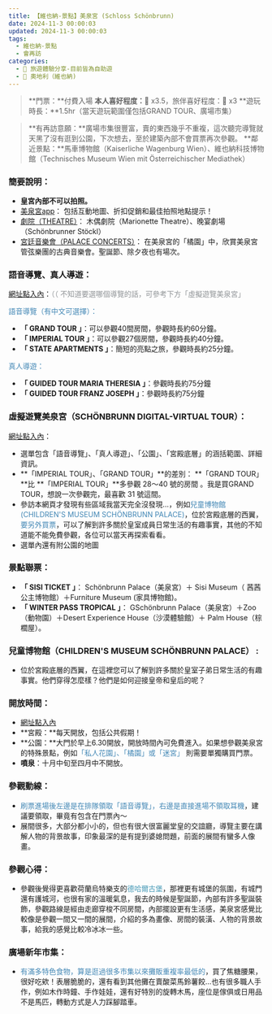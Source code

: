 ```yaml
---
title: 【維也納-景點】美泉宮 (Schloss Schönbrunn) 
date: 2024-11-3 00:00:03
updated: 2024-11-3 00:00:03
tags: 
  - 維也納-景點
  - 會再訪
categories: 
  - 🌴 旅遊體驗分享-目前皆為自助遊
  - 🥥 奧地利（維也納) 
---
```

> **門票：**付費入場
> **本人喜好程度：**🌝 x3.5，旅伴喜好程度：🌝 x3
> **遊玩時長：**1.5hr（當天遊玩範圍僅包括GRAND TOUR、廣場市集）
<!-- more -->
> **有再訪意願：**廣場市集很豐富，賣的東西幾乎不重複，這次聽完導覽就天黑了沒有逛到公園，下次想去，至於建築內部不會買票再次參觀。
> **鄰近景點：**馬車博物館（Kaiserliche Wagenburg Wien）、維也納科技博物館（Technisches Museum Wien mit Österreichischer Mediathek）

### 簡要說明：
+ **皇宮內部不可以拍照。**
+ [美泉宮app](https://www.schoenbrunn.at/en/visitor-information/schoenbrunn-app)：
包括互動地圖、折扣促銷和最佳拍照地點提示！
+ [劇院（THEATRE）](https://www.schoenbrunn.at/en/events/theater)：
木偶劇院（Marionette Theatre）、晚宴劇場（Schönbrunner Stöckl）
+ [宮廷音樂會（PALACE CONCERTS）](https://www.palaceconcertsvienna.com/de/konzerte-packages/konzert)：
在美泉宮的「橘園」中，欣賞美泉宮管弦樂團的古典音樂會。聖誕節、除夕夜也有場次。
 

### 語音導覽、真人導遊：
[網址點入內](https://www.schoenbrunn.at/en/tickets-and-prices/all-tickets-tours)：<font color=#909497>（（ 不知道要選哪個導覽的話，可參考下方「虛擬遊覽美泉宮」</font>

<font color=#4287B5>語音導覽（有中文可選擇）：</font>
+ **「 GRAND TOUR 」**：可以參觀40間房間，參觀時長約60分鐘。
+ **「 IMPERIAL TOUR 」**：可以參觀27個房間，參觀時長約40分鐘。
+ **「 STATE APARTMENTS 」**：簡短的亮點之旅，參觀時長約25分鐘。

<font color=#4287B5>真人導遊：</font>
+ **「 GUIDED TOUR MARIA THERESIA 」**：參觀時長約75分鐘
+ **「 GUIDED TOUR FRANZ JOSEPH 」**：參觀時長約75分鐘

### 虛擬遊覽美泉宮（SCHÖNBRUNN DIGITAL-VIRTUAL TOUR）：
[網址點入內](https://www.schoenbrunn.at/en/about-schoenbrunn/the-palace/tour-of-the-palace)：
+ 選單包含「語音導覽」、「真人導遊」、「公園」、「宮殿底層」的涵括範圍、詳細資訊。
+ **「IMPERIAL TOUR」、「GRAND TOUR」**的差別：
**「GRAND TOUR」**比 **「IMPERIAL TOUR」**多參觀 28～40 號的房間 。我是買GRAND TOUR，想說一次參觀完，最喜歡 31 號這間。
+ 參訪本網頁才發現有些區域我當天完全沒發現…，例如<font color=#4287B5>兒童博物館(CHILDREN'S MUSEUM SCHÖNBRUNN PALACE)</font>，位於宮殿底層的西翼，<font color=#4287B5>要另外買票</font>，可以了解到許多關於皇室成員日常生活的有趣事實，其他的不知道能不能免費參觀，各位可以當天再探索看看。
+ 選單內還有附公園的地圖


### 景點聯票：
+ **「 SISI TICKET 」**：
Schönbrunn Palace（美泉宮）＋ Sisi Museum（ 茜茜公主博物館）＋Furniture Museum (家具博物館)。
+ **「 WINTER PASS TROPICAL 」**：
GSchönbrunn Palace（美泉宮）＋Zoo（動物園）＋Desert Experience House（沙漠體驗館）＋ Palm House（棕櫚屋）。

### 兒童博物館（CHILDREN'S MUSEUM SCHÖNBRUNN PALACE） :
+ 位於宮殿底層的西翼，在這裡您可以了解到許多關於皇室子弟日常生活的有趣事實。他們穿得怎麼樣？他們是如何迎接皇帝和皇后的呢？

### 開放時間：
+ [網址點入內](https://www.schoenbrunn.at/en/visitor-information/opening-times)
+ **宮殿：**每天開放，包括公共假期！
+ **公園：**大門於早上6.30開放，開放時間內可免費進入。如果想參觀美泉宮的特殊景點，例如<font color=#4287B5>「私人花園」、「橘園」或「迷宮」</font> 則需要單獨購買門票。
+ **噴泉**：十月中旬至四月中不開放。
    
### 參觀動線：
+ <font color=#4287B5>刷票進場後左邊是在排隊領取「語音導覽」，右邊是直接進場不領取耳機</font>，建議要領取，畢竟有包含在門票內～
+ 展間很多，大部分都小小的，但也有很大很富麗堂皇的交誼廳，導覽主要在講解人物的背景故事，印象最深的是有提到婆媳問題，前面的展間有蠻多人像畫。

### 參觀心得：
+ 參觀後覺得更喜歡荷蘭烏特樂支的<font color=#4599B6>德哈爾古堡</font>，那裡更有城堡的氛圍，有城門還有護城河，也很有家的溫暖氣息，我去的時候是聖誕節，內部有許多聖誕裝飾，參觀路線是經由走廊穿梭不同房間，內部擺設更有生活感，美泉宮感覺比較像是參觀一間又一間的展間，介紹的多為畫像、房間的裝潢、人物的背景故事，給我的感覺比較冷冰冰一些。

### 廣場新年市集：
+ <font color=#4287B5>有滿多特色食物，算是逛過很多市集以來攤販重複率最低的</font>，買了焦糖腰果，很好吃欸！表層脆脆的，還有看到其他攤在賣酸菜馬鈴薯餃…也有很多職人手作，例如木作時鐘、手作娃娃，還有好特別的旋轉木馬，座位是傢俱或日用品不是馬匹，轉動方式是人力踩腳踏車。
